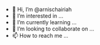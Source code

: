 - 👋 Hi, I’m @arnischairiah
- 👀 I’m interested in ...
- 🌱 I’m currently learning ...
- 💞️ I’m looking to collaborate on ...
- 📫 How to reach me ...

<!---
arnischairiah/arnischairiah is a ✨ special ✨ repository because its `README.md` (this file) appears on your GitHub profile.
You can click the Preview link to take a look at your changes.
--->
